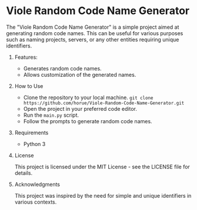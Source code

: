 
# Viole Random Code Name Generator
The "Viole Random Code Name Generator" is a simple project aimed at generating random code names. This can be useful for various purposes such as naming projects, servers, or any other entities requiring unique identifiers.

1. Features:

	-   Generates random code names.
	-   Allows customization of the generated names.

2. How to Use

	- Clone the repository to your local machine.
	 `git clone https://github.com/horue/Viole-Random-Code-Name-Generator.git`
	 - Open the project in your preferred code editor.
	- Run the `main.py` script.
	- Follow the prompts to generate random code names.

3. Requirements

	-   Python 3

4. License

	This project is licensed under the MIT License - see the LICENSE file for details.
5.  Acknowledgments

	This project was inspired by the need for simple and unique identifiers in various contexts.